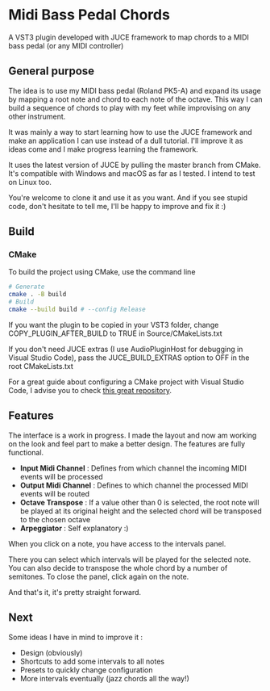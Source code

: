 # Midi Bass Pedal Chords
A VST3 plugin developed with JUCE framework to map chords to a MIDI bass pedal (or any MIDI controller)

## General purpose
The idea is to use my MIDI bass pedal (Roland PK5-A) and expand its usage by mapping a root note and chord to each note of the octave. 
This way I can build a sequence of chords to play with my feet while improvising on any other instrument.


It was mainly a way to start learning how to use the JUCE framework and make an application I can use instead of a dull tutorial. 
I'll improve it as ideas come and I make progress learning the framework. 

It uses the latest version of JUCE by pulling the master branch from CMake. It's compatible with Windows and macOS as far as I tested. I intend to test on Linux too.

You're welcome to clone it and use it as you want. And if you see stupid code, don't hesitate to tell me, I'll be happy to improve and fix it :) 

## Build

### CMake ###

To build the project using CMake, use the command line

```bash
# Generate
cmake . -B build
# Build
cmake --build build # --config Release
```

If you want the plugin to be copied in your VST3 folder, change COPY_PLUGIN_AFTER_BUILD to TRUE in Source/CMakeLists.txt

If you don't need JUCE extras (I use AudioPluginHost for debugging in Visual Studio Code), pass the JUCE_BUILD_EXTRAS option to OFF in the root CMakeLists.txt

For a great guide about configuring a CMake project with Visual Studio Code, I advise you to check [this great repository](https://github.com/tomoyanonymous/juce_cmake_vscode_example).

## Features

The interface is a work in progress. I made the layout and now am working on the look and feel part to make a better design. The features are fully functional.

* **Input Midi Channel** : Defines from which channel the incoming MIDI events will be processed
* **Output Midi Channel** : Defines to which channel the processed MIDI events will be routed
* **Octave Transpose** : If a value other than 0 is selected, the root note will be played at its original height and the selected chord will be transposed to the chosen octave
* **Arpeggiator** : Self explanatory :)

When you click on a note, you have access to the intervals panel.

There you can select which intervals will be played for the selected note. You can also decide to transpose the whole chord by a number of semitones. To close the panel, click again on the note.

And that's it, it's pretty straight forward.


## Next

Some ideas I have in mind to improve it :
 * Design (obviously)
 * Shortcuts to add some intervals to all notes
 * Presets to quickly change configuration
 * More intervals eventually (jazz chords all the way!)